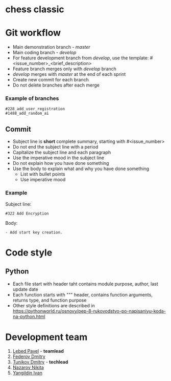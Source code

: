 # chess classic 

# Git workflow
* Main demonstration branch - *master*
* Main coding branch - *develop*
* For feature development branch from *develop*, use the template: #<issue_number>_<brief_description>
* Feature branch merges only with *develop* branch
* *develop* merges with *master* at the end of each sprint
* Create new commit for each branch
* Do not delete branches after each merge

### Example of branches
```
#228_add_user_registration
#1488_add_random_ai
```
## Commit
* Subject line is **short** complete summary, starting with #<issue_number>
* Do not end the subject line with a period
* Capitalize the subject line and each paragraph
* Use the imperative mood in the subject line
* Do not explain how you have done something
* Use the body to explain what and why you have done something
  * List with bullet points
  * Use imperative mood

### Example
Subject line:
```
#322 Add Encryption
```
Body:
```
- Add start key creation.
```
# Code style
## Python
* Each file start with header taht contains module purpose, author, last update date
* Each function starts with """ header, contains function arguments, returns type, and function purpose
* Other style definitions are described in https://pythonworld.ru/osnovy/pep-8-rukovodstvo-po-napisaniyu-koda-na-python.html

# Development team
1) [Lebed Pavel](https://github.com/PavelLebed20) - **teamlead**
2) [Federov Dmitry](https://github.com/dimaaa1fed)
3) [Tunikov Dmitry](https://github.com/DmitriiTunikov) - **techlead**
4) [Nazarov Nikita](https://github.com/nekit-000000)
5) [Yangildin Ivan](https://github.com/IvanYangildin)
